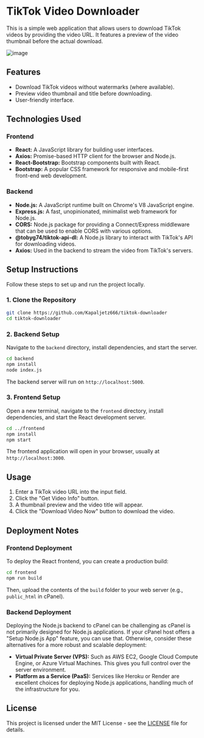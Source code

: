 # TikTok Video Downloader

This is a simple web application that allows users to download TikTok videos by providing the video URL. It features a preview of the video thumbnail before the actual download.



![image](https://github.com/user-attachments/assets/6d086231-f2ba-4709-a67e-0fba325ae498)




## Features

*   Download TikTok videos without watermarks (where available).
*   Preview video thumbnail and title before downloading.
*   User-friendly interface.

## Technologies Used

### Frontend

*   **React:** A JavaScript library for building user interfaces.
*   **Axios:** Promise-based HTTP client for the browser and Node.js.
*   **React-Bootstrap:** Bootstrap components built with React.
*   **Bootstrap:** A popular CSS framework for responsive and mobile-first front-end web development.

### Backend

*   **Node.js:** A JavaScript runtime built on Chrome's V8 JavaScript engine.
*   **Express.js:** A fast, unopinionated, minimalist web framework for Node.js.
*   **CORS:** Node.js package for providing a Connect/Express middleware that can be used to enable CORS with various options.
*   **@tobyg74/tiktok-api-dl:** A Node.js library to interact with TikTok's API for downloading videos.
*   **Axios:** Used in the backend to stream the video from TikTok's servers.

## Setup Instructions

Follow these steps to set up and run the project locally.

### 1. Clone the Repository

```bash
git clone https://github.com/Kapaljetz666/tiktok-downloader
cd tiktok-downloader
```

### 2. Backend Setup

Navigate to the `backend` directory, install dependencies, and start the server.

```bash
cd backend
npm install
node index.js
```

The backend server will run on `http://localhost:5000`.

### 3. Frontend Setup

Open a new terminal, navigate to the `frontend` directory, install dependencies, and start the React development server.

```bash
cd ../frontend
npm install
npm start
```

The frontend application will open in your browser, usually at `http://localhost:3000`.

## Usage

1.  Enter a TikTok video URL into the input field.
2.  Click the "Get Video Info" button.
3.  A thumbnail preview and the video title will appear.
4.  Click the "Download Video Now" button to download the video.

## Deployment Notes

### Frontend Deployment

To deploy the React frontend, you can create a production build:

```bash
cd frontend
npm run build
```

Then, upload the contents of the `build` folder to your web server (e.g., `public_html` in cPanel).

### Backend Deployment

Deploying the Node.js backend to cPanel can be challenging as cPanel is not primarily designed for Node.js applications. If your cPanel host offers a "Setup Node.js App" feature, you can use that. Otherwise, consider these alternatives for a more robust and scalable deployment:

*   **Virtual Private Server (VPS):** Such as AWS EC2, Google Cloud Compute Engine, or Azure Virtual Machines. This gives you full control over the server environment.
*   **Platform as a Service (PaaS):** Services like Heroku or Render are excellent choices for deploying Node.js applications, handling much of the infrastructure for you.

## License

This project is licensed under the MIT License - see the [LICENSE](LICENSE) file for details.
